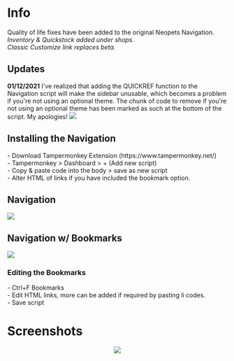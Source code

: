 <h1>Info</h1>
Quality of life fixes have been added to the original Neopets Navigation. <br>
<i>Inventory & Quickstock added under shops.</i>
<br><i>Classic Customize link replaces beta.</i>

<h2>Updates</h2>
<b>01/12/2021</b> I've realized that adding the QUICKREF function to the Navigation script will make the sidebar unusable, which becomes a problem if you're not using an optional theme. The chunk of code to remove if you're not using an optional theme has been marked as such at the bottom of the script. My apologies!
<img src="https://i.imgur.com/Sk89e4A.png">

<h2>Installing the Navigation</h2>
 <p>
 - Download Tampermonkey Extension (https://www.tampermonkey.net/)
<br>- Tampermonkey > Dashboard > + (Add new script)
<br>- Copy & paste code into the body > save as new script
<br>- Alter HTML of links if you have included the bookmark option.

<h2>Navigation</h2>
<a href="https://raw.githubusercontent.com/neopets-fixes/neopets_code/main/Navigation Script/Nav_Beta.js"><img src="https://i.imgur.com/F39KPT4.png"></a>

<h2>Navigation w/ Bookmarks</h2>
<a href="https://raw.githubusercontent.com/neopets-fixes/neopets_code/main/Navigation Script/Nav_Beta_Bookmarks.js"><img src="https://i.imgur.com/F39KPT4.png"></a>
<p><h3>Editing the Bookmarks</h3>
<p>
 - Ctrl+F Bookmarks
 <br>- Edit HTML links, more can be added if required by pasting li codes.
 <br>- Save script
 
 <p><h1>Screenshots</h1>
 <center><img src="https://i.imgur.com/HU23tle.png"></center>
